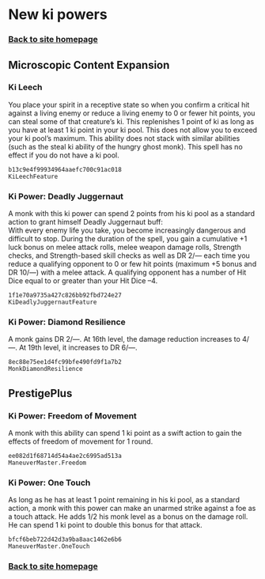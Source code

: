 # New ki powers

### [Back to site homepage](./README.md)

## Microscopic Content Expansion

### Ki Leech

You place your spirit in a receptive state so when you confirm a critical hit against a living enemy or reduce a living enemy to 0 or fewer hit points, you can steal some of that creature’s ki. This replenishes 1 point of ki as long as you have at least 1 ki point in your ki pool. This does not allow you to exceed your ki pool’s maximum. This ability does not stack with similar abilities (such as the steal ki ability of the hungry ghost monk). This spell has no effect if you do not have a ki pool.

`b13c9e4f99934964aaefc700c91ac018`  
`KiLeechFeature`  

### Ki Power: Deadly Juggernaut

A monk with this ki power can spend 2 points from his ki pool as a standard action to grant himself Deadly Juggernaut buff:   
With every enemy life you take, you become increasingly dangerous and difficult to stop. During the duration of the spell, you gain a cumulative +1 luck bonus on melee attack rolls, melee weapon damage rolls, Strength checks, and Strength-based skill checks as well as DR 2/— each time you reduce a qualifying opponent to 0 or few hit points (maximum +5 bonus and DR 10/—) with a melee attack. A qualifying opponent has a number of Hit Dice equal to or greater than your Hit Dice –4.

`1f1e70a9735a427c826bb92fbd724e27`  
`KiDeadlyJuggernautFeature`  

### Ki Power: Diamond Resilience

A monk gains DR 2/—. At 16th level, the damage reduction increases to 4/—. At 19th level, it increases to DR 6/—.

`8ec88e75ee1d4fc99bfe490fd9f1a7b2`  
`MonkDiamondResilience`  

## PrestigePlus

### Ki Power: Freedom of Movement

A monk with this ability can spend 1 ki point as a swift action to gain the effects of freedom of movement for 1 round.

`ee082d1f68714d54a4ae2c6995ad513a`  
`ManeuverMaster.Freedom`  

### Ki Power: One Touch

As long as he has at least 1 point remaining in his ki pool, as a standard action, a monk with this power can make an unarmed strike against a foe as a touch attack. He adds 1/2 his monk level as a bonus on the damage roll. He can spend 1 ki point to double this bonus for that attack.

`bfcf6beb722d42d3a9ba8aac1462e6b6`  
`ManeuverMaster.OneTouch`  


### [Back to site homepage](./README.md)
